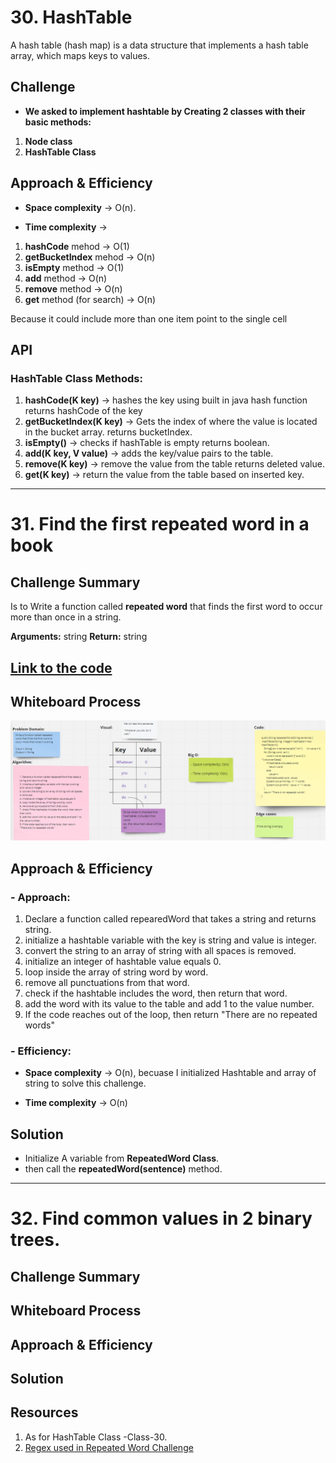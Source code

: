 # 30. HashTable
A hash table (hash map) is a data structure that implements a hash table array, which maps keys to values. 

## Challenge
- **We asked to implement hashtable by Creating 2 classes with their basic methods:**
1. **Node class**
2. **HashTable Class**


## Approach & Efficiency
- **Space complexity** -> O(n).

- **Time complexity** ->
1. **hashCode** mehod -> O(1)
2. **getBucketIndex** mehod -> O(n)
3. **isEmpty** method -> O(1)
4. **add** method -> O(n)
5. **remove** method -> O(n)
6. **get** method (for search) -> O(n)

Because it could include more than one item point to the single cell


## API
### HashTable Class Methods:
1.  **hashCode(K key)** ->  hashes the key using built in java hash function
returns hashCode of the key
2.  **getBucketIndex(K key)** -> Gets the index of where the value is located in the bucket array.
returns bucketIndex.
3. **isEmpty()** -> checks if hashTable is empty
returns boolean.
4. **add(K key, V value)** -> adds the key/value pairs to the table.
5. **remove(K key)** -> remove the value from the table
returns deleted value.
6. **get(K key)** -> return the value from the table based on inserted key.


    
----
# 31. Find the first repeated word in a book

## Challenge Summary
<!-- Description of the challenge -->
Is to Write a function called **repeated word** that finds the first word to occur more than once in a string.

**Arguments:** string
**Return:** string

  
## [Link to the code](../challenges/hashTable/app/src/main/java/hashTable/hashmapChallenges/RepeatedWord.java)
  

## Whiteboard Process
<!-- Embedded whiteboard image -->
![Hashmap repeated word](../challenges/hashTable/app/src/main/resources/hashmapRepeatedWord.png)
  
## Approach & Efficiency
<!-- What approach did you take? Why? What is the Big O space/time for this approach? -->
### - Approach:
1. Declare a function called repearedWord that takes a string and returns string.
2. initialize a hashtable variable with the key is string and value is integer.
3. convert the string to an array of string with all spaces is removed.
4. initialize an integer of hashtable value equals 0.
5. loop inside the array of string word by word.
6. remove all punctuations from that word.
7. check if the hashtable includes the word, then return that word.
8. add the word with its value to the table and add 1 to the value number.
9. If the code reaches out of the loop, then return "There are no repeated words"

  
### - Efficiency:
- **Space complexity** -> O(n), becuase I initialized Hashtable and array of string to solve this challenge.

- **Time complexity** -> O(n)

  
## Solution
<!-- Show how to run your code, and examples of it in action -->
- Initialize A variable from **RepeatedWord Class**.
- then call the **repeatedWord(sentence)** method.

---

# 32. Find common values in 2 binary trees.

## Challenge Summary
<!-- Description of the challenge -->


## Whiteboard Process
<!-- Embedded whiteboard image -->

## Approach & Efficiency
<!-- What approach did you take? Why? What is the Big O space/time for this approach? -->

## Solution
<!-- Show how to run your code, and examples of it in action -->



## Resources

1.  As for HashTable Class -Class-30.
2. [Regex used in Repeated Word Challenge](https://stackoverflow.com/questions/18830813/how-can-i-remove-punctuation-from-input-text-in-java)
